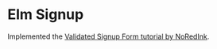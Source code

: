 # Elm Signup

Implemented the [Validated Signup Form tutorial by NoRedInk](http://tech.noredink.com/post/129641182738/building-a-live-validated-signup-form-in-elm).
